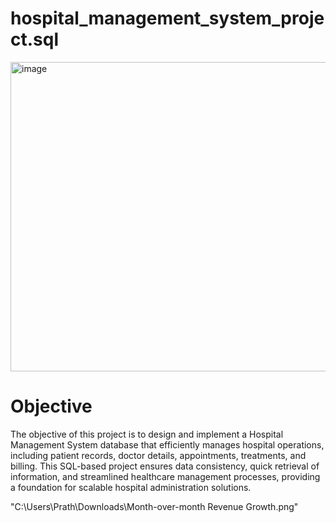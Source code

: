 # hospital_management_system_project.sql

<img width="942" height="495" alt="image" src="https://github.com/user-attachments/assets/0be3b970-2818-4bde-b42b-826f0479a72e" />

# Objective 
The objective of this project is to design and implement a Hospital Management System database that efficiently manages hospital operations, including patient records, doctor details, appointments, treatments, and billing. This SQL-based project ensures data consistency, quick retrieval of information, and streamlined healthcare management processes, providing a foundation for scalable hospital administration solutions.

"C:\Users\Prath\Downloads\Month-over-month Revenue Growth.png"
